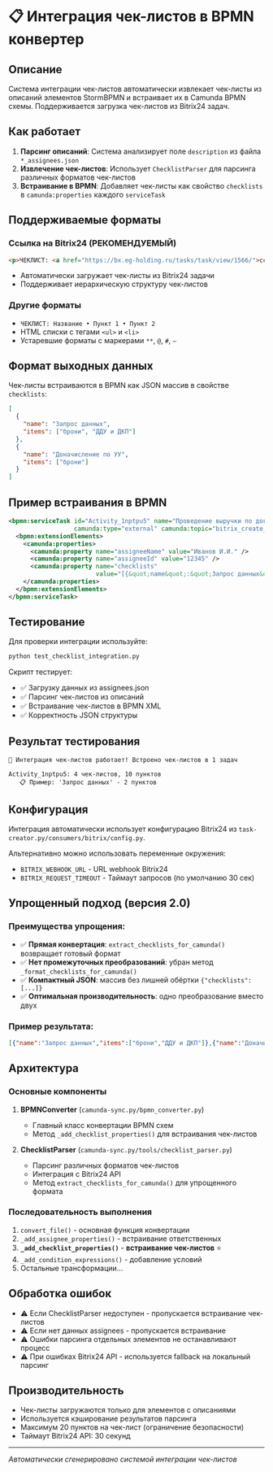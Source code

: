 # 📋 Интеграция чек-листов в BPMN конвертер

## Описание

Система интеграции чек-листов автоматически извлекает чек-листы из описаний элементов StormBPMN и встраивает их в Camunda BPMN схемы. Поддерживается загрузка чек-листов из Bitrix24 задач.

## Как работает

1. **Парсинг описаний**: Система анализирует поле `description` из файла `*_assignees.json`
2. **Извлечение чек-листов**: Использует `ChecklistParser` для парсинга различных форматов чек-листов
3. **Встраивание в BPMN**: Добавляет чек-листы как свойство `checklists` в `camunda:properties` каждого `serviceTask`

## Поддерживаемые форматы

### Ссылка на Bitrix24 (РЕКОМЕНДУЕМЫЙ)
```html
<p>ЧЕКЛИСТ: <a href="https://bx.eg-holding.ru/tasks/task/view/1566/">ссылка</a></p>
```
- Автоматически загружает чек-листы из Bitrix24 задачи
- Поддерживает иерархическую структуру чек-листов

### Другие форматы
- `ЧЕКЛИСТ: Название • Пункт 1 • Пункт 2`
- HTML списки с тегами `<ul>` и `<li>`
- Устаревшие форматы с маркерами `**`, `@`, `#`, `–`

## Формат выходных данных

Чек-листы встраиваются в BPMN как JSON массив в свойстве `checklists`:

```json
[
  {
    "name": "Запрос данных",
    "items": ["брони", "ДДУ и ДКП"]
  },
  {
    "name": "Доначисление по УУ", 
    "items": ["брони"]
  }
]
```

## Пример встраивания в BPMN

```xml
<bpmn:serviceTask id="Activity_1nptpu5" name="Проведение выручки по договорам ДДУ и ДКП в УУ" 
                  camunda:type="external" camunda:topic="bitrix_create_task">
  <bpmn:extensionElements>
    <camunda:properties>
      <camunda:property name="assigneeName" value="Иванов И.И." />
      <camunda:property name="assigneeId" value="12345" />
      <camunda:property name="checklists" 
                        value="[{&quot;name&quot;:&quot;Запрос данных&quot;,&quot;items&quot;:[&quot;брони&quot;,&quot;ДДУ и ДКП&quot;]}]" />
    </camunda:properties>
  </bpmn:extensionElements>
</bpmn:serviceTask>
```

## Тестирование

Для проверки интеграции используйте:

```bash
python test_checklist_integration.py
```

Скрипт тестирует:
- ✅ Загрузку данных из assignees.json
- ✅ Парсинг чек-листов из описаний
- ✅ Встраивание чек-листов в BPMN XML
- ✅ Корректность JSON структуры

## Результат тестирования

```
🎉 Интеграция чек-листов работает! Встроено чек-листов в 1 задач

Activity_1nptpu5: 4 чек-листов, 10 пунктов
   📋 Пример: 'Запрос данных' - 2 пунктов
```

## Конфигурация

Интеграция автоматически использует конфигурацию Bitrix24 из `task-creator.py/consumers/bitrix/config.py`.

Альтернативно можно использовать переменные окружения:
- `BITRIX_WEBHOOK_URL` - URL webhook Bitrix24
- `BITRIX_REQUEST_TIMEOUT` - Таймаут запросов (по умолчанию 30 сек)

## Упрощенный подход (версия 2.0)

### Преимущества упрощения:
- ✅ **Прямая конвертация**: `extract_checklists_for_camunda()` возвращает готовый формат
- ✅ **Нет промежуточных преобразований**: убран метод `_format_checklists_for_camunda()`
- ✅ **Компактный JSON**: массив без лишней обёртки `{"checklists": [...]}`
- ✅ **Оптимальная производительность**: одно преобразование вместо двух

### Пример результата:
```json
[{"name":"Запрос данных","items":["брони","ДДУ и ДКП"]},{"name":"Доначисление по УУ","items":["брони"]}]
```

## Архитектура

### Основные компоненты

1. **BPMNConverter** (`camunda-sync.py/bpmn_converter.py`)
   - Главный класс конвертации BPMN схем
   - Метод `_add_checklist_properties()` для встраивания чек-листов

2. **ChecklistParser** (`camunda-sync.py/tools/checklist_parser.py`)
   - Парсинг различных форматов чек-листов
   - Интеграция с Bitrix24 API
   - Метод `extract_checklists_for_camunda()` для упрощенного формата

### Последовательность выполнения

1. `convert_file()` - основная функция конвертации
2. `_add_assignee_properties()` - встраивание ответственных
3. **`_add_checklist_properties()`** - **встраивание чек-листов** ⭐
4. `_add_condition_expressions()` - добавление условий
5. Остальные трансформации...

## Обработка ошибок

- ⚠️ Если ChecklistParser недоступен - пропускается встраивание чек-листов
- ⚠️ Если нет данных assignees - пропускается встраивание
- ⚠️ Ошибки парсинга отдельных элементов не останавливают процесс
- ⚠️ При ошибках Bitrix24 API - используется fallback на локальный парсинг

## Производительность

- Чек-листы загружаются только для элементов с описаниями
- Используется кэширование результатов парсинга
- Максимум 20 пунктов на чек-лист (ограничение безопасности)
- Таймаут Bitrix24 API: 30 секунд

---

*Автоматически сгенерировано системой интеграции чек-листов*
